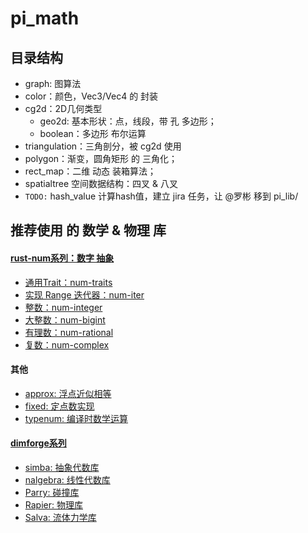 # pi_math

## 目录结构

+ graph: 图算法
+ color：颜色，Vec3/Vec4 的 封装
+ cg2d：2D几何类型
    + geo2d: 基本形状：点，线段，带 孔 多边形；
    + boolean：多边形 布尔运算
+ triangulation：三角剖分，被 cg2d 使用
+ polygon：渐变，圆角矩形 的 三角化；
+ rect_map：二维 动态 装箱算法；
+ spatialtree 空间数据结构：四叉 & 八叉
+ `TODO:` hash_value 计算hash值，建立 jira 任务，让 @罗彬 移到 pi_lib/

## 推荐使用 的 数学 & 物理 库 

#### [rust-num系列：数字 抽象](https://github.com/rust-num/num)

+ [通用Trait：num-traits](https://github.com/rust-num/num-traits)
+ [实现 Range 迭代器：num-iter](https://github.com/rust-num/num-iter)
+ [整数：num-integer](https://github.com/rust-num/num-integer)
+ [大整数：num-bigint](https://github.com/rust-num/num-bigint)
+ [有理数：num-rational](https://github.com/rust-num/num-rational)
+ [复数：num-complex](https://github.com/rust-num/num-complex)

#### 其他

+ [approx: 浮点近似相等](https://github.com/brendanzab/approx)
+ [fixed: 定点数实现](https://crates.io/crates/fixed)
+ [typenum: 编译时数学运算](https://github.com/paholg/typenum)

#### [dimforge系列](https://dimforge.com/)

+ [simba: 抽象代数库](https://github.com/dimforge/simba)
+ [nalgebra: 线性代数库](https://github.com/dimforge/nalgebra)
+ [Parry: 碰撞库](https://github.com/dimforge/parry)
+ [Rapier: 物理库](https://github.com/dimforge/rapier)
+ [Salva: 流体力学库](https://github.com/dimforge/salva)
